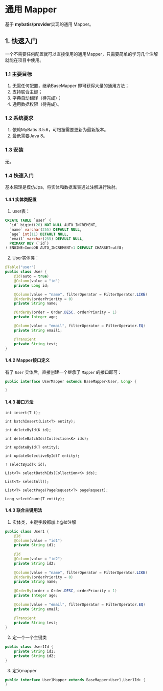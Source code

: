 # 通用 Mapper

基于 **mybatis/provider**实现的通用 Mapper。

## 1. 快速入门

一个不需要任何配置就可以直接使用的通用Mapper，只需要简单的学习几个注解就能在项目中使用。

### 1.1 主要目标

1. 无需任何配置，继承BaseMapper 即可获得大量的通用方法；
2. 支持联合主键；
3. 字典自动翻译（待完成）；
4. 通用数据权限（待完成）。

### 1.2 系统要求

1. 依赖MyBatis 3.5.6，可根据需要更新为最新版本。
2. 最低需要Java 8。

### 1.3 安装

无。

### 1.4 快速入门

基本原理是模仿Jpa，将实体和数据库表通过注解进行映射。

#### 1.4.1 实体类配置

1. user表：

```sql
CREATE TABLE `user` (
  `id` bigint(20) NOT NULL AUTO_INCREMENT,
  `name` varchar(255) DEFAULT NULL,
  `age` int(11) DEFAULT NULL,
  `email` varchar(255) DEFAULT NULL,
  PRIMARY KEY (`id`)
) ENGINE=InnoDB AUTO_INCREMENT=1 DEFAULT CHARSET=utf8;
```

2. User实体类：

```java
@Table("user")
public class User {
    @Id(auto = true)
    @Column(value = "id")
    private Long id;

    @Column(value = "name", filterOperator = FilterOperator.LIKE)
    @OrderBy(orderPriority = 0)
    private String name;

    @OrderBy(order = Order.DESC, orderPriority = 1)
    private Integer age;

    @Column(value = "email", filterOperator = FilterOperator.EQ)
    private String email1;

    @Transient
    private String test;
}
```


#### 1.4.2 Mapper接口定义

有了 `User` 实体后，直接创建一个继承了 `Mapper` 的接口即可：

```java
public interface UserMapper extends BaseMapper<User, Long> {

}
```

#### 1.4.3 接口方法

    int insert(T t);

    int batchInsert(List<T> entity);

    int deleteById(K id);

    int deleteBatchIds(Collection<K> ids);

    int updateById(T entity);

    int updateSelectiveById(T entity);

    T selectById(K id);

    List<T> selectBatchIds(Collection<K> ids);

    List<T> selectAll();

    List<T> selectPage(PageRequest<T> pageRequest);

    Long selectCount(T entity);
    
#### 1.4.3 联合主键用法
1. 实体类，主键字段都加上@Id注解

```java
public class User1 {
    @Id
    @Column(value = "id1")
    private String id1;
    
    @Id
    @Column(value = "id2")
    private String id2;
    
    @Column(value = "name", filterOperator = FilterOperator.LIKE)
    @OrderBy(orderPriority = 0)
    private String name;
    
    @OrderBy(order = Order.DESC, orderPriority = 1)
    private Integer age;
    
    @Column(value = "email", filterOperator = FilterOperator.EQ)
    private String email;
    
    @Transient
    private String test;
}
```

2. 定一个一个主键类

```java
public class User1Id {
    private String id1;
    private String id2;
}
```

3. 定义mapper

```java
public interface User1Mapper extends BaseMapper<User1,User1Id> {
}
```
